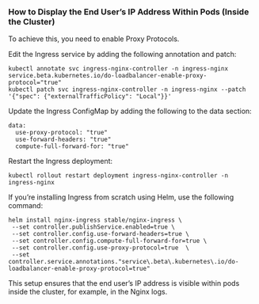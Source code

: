 ### How to Display the End User’s IP Address Within Pods (Inside the Cluster)
To achieve this, you need to enable Proxy Protocols.

Edit the Ingress service by adding the following annotation and patch:
```
kubectl annotate svc ingress-nginx-controller -n ingress-nginx  service.beta.kubernetes.io/do-loadbalancer-enable-proxy-protocol="true"
kubectl patch svc ingress-nginx-controller -n ingress-nginx --patch  '{"spec": {"externalTrafficPolicy": "Local"}}'
```

Update the Ingress ConfigMap by adding the following to the data section:
```
data:
  use-proxy-protocol: "true"
  use-forward-headers: "true"
  compute-full-forward-for: "true"
```

Restart the Ingress deployment:
```
kubectl rollout restart deployment ingress-nginx-controller -n ingress-nginx
```

If you’re installing Ingress from scratch using Helm, use the following command:
```
helm install nginx-ingress stable/nginx-ingress \
 --set controller.publishService.enabled=true \
 --set controller.config.use-forward-headers=true \
 --set controller.config.compute-full-forward-for=true \
 --set controller.config.use-proxy-protocol=true  \
 --set controller.service.annotations."service\.beta\.kubernetes\.io/do-loadbalancer-enable-proxy-protocol=true"
```
This setup ensures that the end user’s IP address is visible within pods inside the cluster, for example, in the Nginx logs.
